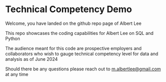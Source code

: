 # Technical Competency Demo

Welcome, you have landed on the github repo page of Albert Lee

This repo showcases the coding capabilities for Albert Lee on SQL and Python

The audience meant for this code are prospective employers and collaborators who wish to gauge technical competency level for data and analysis as of June 2024

Should there be any questions please reach out to m.albertlee@gmail.com at any time

